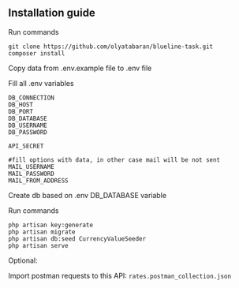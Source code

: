 ## Installation guide

Run commands
```
git clone https://github.com/olyatabaran/blueline-task.git
composer install
```

Copy data from .env.example file to .env file

Fill all .env variables
```
DB_CONNECTION
DB_HOST
DB_PORT
DB_DATABASE
DB_USERNAME
DB_PASSWORD

API_SECRET

#fill options with data, in other case mail will be not sent
MAIL_USERNAME  
MAIL_PASSWORD
MAIL_FROM_ADDRESS

```
Create db based on .env DB_DATABASE variable

Run commands
```
php artisan key:generate
php artisan migrate
php artisan db:seed CurrencyValueSeeder 
php artisan serve
```
Optional:

Import postman requests to this API:
`rates.postman_collection.json`
